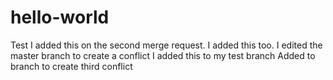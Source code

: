 # hello-world
Test
I added this on the second merge request.
I added this too.
I edited the master branch to create a conflict
I added this to my test branch
Added to branch to create third conflict
